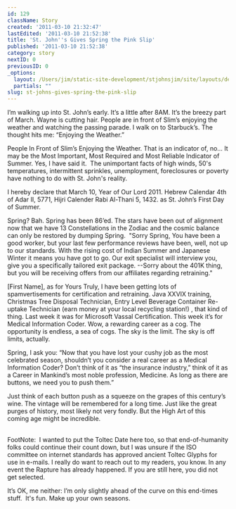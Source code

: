 ```yaml
---
id: 129
className: Story
created: '2011-03-10 21:32:47'
lastEdited: '2011-03-10 21:52:38'
title: 'St. John''s Gives Spring the Pink Slip'
published: '2011-03-10 21:52:38'
category: story
nextID: 0
previousID: 0
_options:
  layout: /Users/jim/static-site-development/stjohnsjim/site/layouts/default.static.ttml
  partials: ""
slug: st-johns-gives-spring-the-pink-slip
---
```

<p>I&rsquo;m walking up into St. John&rsquo;s early.  It&rsquo;s a little after 8AM.  It&rsquo;s the breezy part of March. Wayne is cutting hair.  People are in front of Slim&rsquo;s enjoying the weather and watching the passing parade.  I walk on to Starbuck&rsquo;s.  The thought hits me: &ldquo;Enjoying the Weather.&rdquo;</p>
<p>People In Front of Slim&rsquo;s Enjoying the Weather.  That is an indicator of, no&hellip; It may be the Most Important, Most Required and Most Reliable Indicator of Summer.  Yes, I have said it. &nbsp;The unimportant facts of high winds, 50's temperatures, intermittent sprinkles, unemployment, foreclosures or poverty have nothing to do with St. John's reality.</p>
<p>I hereby declare that March 10, Year of Our Lord 2011. Hebrew Calendar 4th of Adar II, 5771, Hijri Calender Rabi Al-Thani 5, 1432. as St. John&rsquo;s First Day of Summer.</p>
<p>Spring?  Bah.  Spring has been 86&rsquo;ed.  The stars have been out of alignment now that we have 13 Constellations in the Zodiac and the cosmic balance can only be restored by dumping Spring. &nbsp;&quot;Sorry Spring, You have been a good worker, but your last few performance reviews have been, well, not up to our standards.  With the rising cost of Indian Summer and Japanese Winter it means you have got to go.  Our exit specialist will interview you, give you a specifically tailored exit package. --Sorry about the 401K thing, but you will be receiving offers from our affiliates regarding retraining.&quot;</p>
<p>[First Name], as for Yours Truly, I have been getting lots of spamvertisements for certification and retraining.  Java XXVIX training, Christmas Tree Disposal Technician, Entry Level Beverage Container Re-uptake Technician (earn money at your local recycling station!) , that kind of thing.  Last week it was for Microsoft Vassal Certification.  This week it&rsquo;s for Medical Information Coder.  Wow, a rewarding career as a cog.  The opportunity is endless, a sea of cogs.  The sky is the limit.  The sky is off limits, actually.</p>
<p>Spring, I ask you: &ldquo;Now that you have lost your cushy job as the most celebrated season, shouldn&rsquo;t you consider a real career as a Medical Information Coder?   Don&rsquo;t think of it as &ldquo;the insurance industry,&rdquo;  think of it as a Career in Mankind&rsquo;s most noble profession, Medicine.  As long as there are buttons, we need you to push them.&rdquo;</p>
<p>Just think of each button push as a squeeze on the grapes of this century&rsquo;s wine.  The vintage will be remembered for a long time.  Just like the great purges of history, most likely not very fondly.  But the High Art of this coming age might be incredible.</p>
<p><br />
FootNote: &nbsp;I wanted to put the Toltec Date here too, so that end-of-humanity folks could continue their count down, but I was unsure if the ISO committee on internet standards has approved ancient Toltec Glyphs for use in e-mails.  I really do want to reach out to my readers, you know.  In any event the Rapture has already happened.  If you are still here, you did not get selected.</p>
<p>It&rsquo;s OK, me neither: I&rsquo;m only slightly ahead of the curve on this end-times stuff. &nbsp;It's fun. Make up your own seasons.</p>